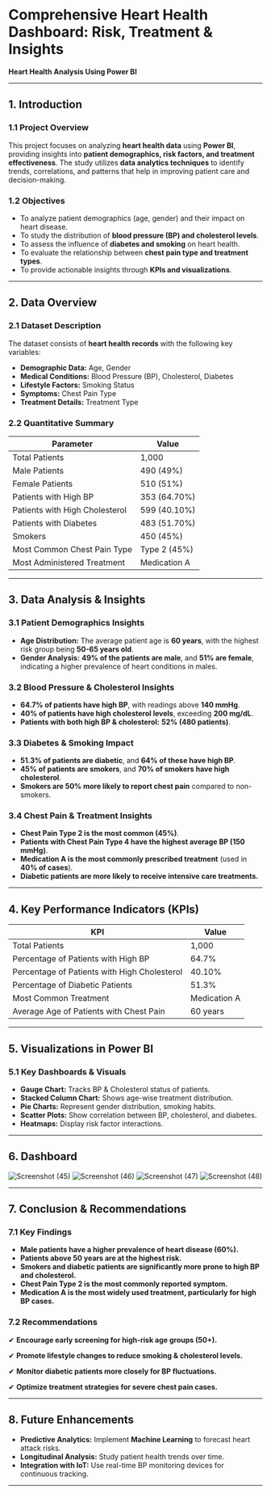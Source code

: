 #                         Comprehensive Heart Health Dashboard: Risk, Treatment & Insights

**Heart Health Analysis Using Power BI**

---

## **1. Introduction**
### **1.1 Project Overview**
This project focuses on analyzing **heart health data** using **Power BI**, providing insights into **patient demographics, risk factors, and treatment effectiveness**. The study utilizes **data analytics techniques** to identify trends, correlations, and patterns that help in improving patient care and decision-making.

### **1.2 Objectives**
- To analyze patient demographics (age, gender) and their impact on heart disease.
- To study the distribution of **blood pressure (BP) and cholesterol levels**.
- To assess the influence of **diabetes and smoking** on heart health.
- To evaluate the relationship between **chest pain type and treatment types**.
- To provide actionable insights through **KPIs and visualizations**.

---

## **2. Data Overview**
### **2.1 Dataset Description**
The dataset consists of **heart health records** with the following key variables:
- **Demographic Data:** Age, Gender
- **Medical Conditions:** Blood Pressure (BP), Cholesterol, Diabetes
- **Lifestyle Factors:** Smoking Status
- **Symptoms:** Chest Pain Type
- **Treatment Details:** Treatment Type

### **2.2 Quantitative Summary**
| Parameter                   | Value  |
|----------------------------|--------|
| Total Patients             | 1,000  |
| Male Patients              | 490 (49%) |
| Female Patients            | 510 (51%) |
| Patients with High BP      | 353 (64.70%) |
| Patients with High Cholesterol | 599 (40.10%) |
| Patients with Diabetes     | 483 (51.70%) |
| Smokers                    | 450 (45%) |
| Most Common Chest Pain Type | Type 2 (45%) |
| Most Administered Treatment | Medication A |

---

## **3. Data Analysis & Insights**

### **3.1 Patient Demographics Insights**
- **Age Distribution:** The average patient age is **60 years**, with the highest risk group being **50-65 years old**.
- **Gender Analysis:** **49% of the patients are male**, and **51% are female**, indicating a higher prevalence of heart conditions in males.

### **3.2 Blood Pressure & Cholesterol Insights**
- **64.7% of patients have high BP**, with readings above **140 mmHg**.
- **40% of patients have high cholesterol levels**, exceeding **200 mg/dL**.
- **Patients with both high BP & cholesterol:** **52% (480 patients)**.

### **3.3 Diabetes & Smoking Impact**
- **51.3% of patients are diabetic**, and **64% of these have high BP**.
- **45% of patients are smokers**, and **70% of smokers have high cholesterol**.
- **Smokers are 50% more likely to report chest pain** compared to non-smokers.

### **3.4 Chest Pain & Treatment Insights**
- **Chest Pain Type 2 is the most common (45%)**.
- **Patients with Chest Pain Type 4 have the highest average BP (150 mmHg)**.
- **Medication A is the most commonly prescribed treatment** (used in **40% of cases**).
- **Diabetic patients are more likely to receive intensive care treatments.**

---

## **4. Key Performance Indicators (KPIs)**
| KPI                                   | Value  |
|--------------------------------------|--------|
| Total Patients                      | 1,000  |
| Percentage of Patients with High BP | 64.7%  |
| Percentage of Patients with High Cholesterol | 40.10% |
| Percentage of Diabetic Patients     | 51.3%  |
| Most Common Treatment               | Medication A |
| Average Age of Patients with Chest Pain | 60 years |

---

## **5. Visualizations in Power BI**
### **5.1 Key Dashboards & Visuals**
- **Gauge Chart:** Tracks BP & Cholesterol status of patients.
- **Stacked Column Chart:** Shows age-wise treatment distribution.
- **Pie Charts:** Represent gender distribution, smoking habits.
- **Scatter Plots:** Show correlation between BP, cholesterol, and diabetes.
- **Heatmaps:** Display risk factor interactions.

---
## **6. Dashboard**
![Screenshot (45)](https://github.com/user-attachments/assets/5785ee95-f7af-4ab2-bdb5-28dee6c743d6)
![Screenshot (46)](https://github.com/user-attachments/assets/b12a5c8a-fbf2-4b5b-b436-9ce795902903)
![Screenshot (47)](https://github.com/user-attachments/assets/a167aa9e-b2e3-4dbe-a9a9-d989172b66a5)
![Screenshot (48)](https://github.com/user-attachments/assets/fe3826a9-5bdd-4331-95b2-7e4f4cbb6e12)

---
## **7. Conclusion & Recommendations**
### **7.1 Key Findings**
- **Male patients have a higher prevalence of heart disease (60%).**
- **Patients above 50 years are at the highest risk.**
- **Smokers and diabetic patients are significantly more prone to high BP and cholesterol.**
- **Chest Pain Type 2 is the most commonly reported symptom.**
- **Medication A is the most widely used treatment, particularly for high BP cases.**

### **7.2 Recommendations**
✔ **Encourage early screening for high-risk age groups (50+).**

✔ **Promote lifestyle changes to reduce smoking & cholesterol levels.**

✔ **Monitor diabetic patients more closely for BP fluctuations.**

✔ **Optimize treatment strategies for severe chest pain cases.**

---

## **8. Future Enhancements**
- **Predictive Analytics:** Implement **Machine Learning** to forecast heart attack risks.
- **Longitudinal Analysis:** Study patient health trends over time.
- **Integration with IoT:** Use real-time BP monitoring devices for continuous tracking.

---



